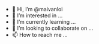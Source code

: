 - 👋 Hi, I’m @maivanloi
- 👀 I’m interested in ...
- 🌱 I’m currently learning ...
- 💞️ I’m looking to collaborate on ...
- 📫 How to reach me ...

<!---
maivanloi/maivanloi is a ✨ special ✨ repository because its `README.md` (this file) appears on your GitHub profile.
You can click the Preview link to take a look at your changes.
--->
